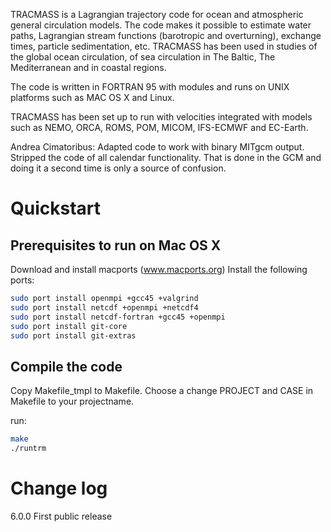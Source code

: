 TRACMASS is a Lagrangian trajectory code for ocean and atmospheric general circulation models. The code makes it possible to estimate water paths, Lagrangian stream functions (barotropic and overturning), exchange times, particle sedimentation, etc. TRACMASS has been used in studies of the global ocean circulation, of sea circulation in The Baltic, The Mediterranean and in coastal regions.

The code is written in FORTRAN 95 with modules and runs on UNIX platforms such as MAC OS X and Linux.

TRACMASS has been set up to run with velocities integrated with models such as NEMO, ORCA, ROMS, POM, MICOM, IFS-ECMWF and EC-Earth.

Andrea Cimatoribus: Adapted code to work with binary MITgcm output. Stripped the code of all calendar functionality. That is done
in the GCM and doing it a second time is only a source of confusion.


Quickstart
==========

Prerequisites to run on Mac OS X
--------------------------------

Download and install macports (www.macports.org)
Install the following ports:

```sh
sudo port install openmpi +gcc45 +valgrind
sudo port install netcdf +openmpi +netcdf4 
sudo port install netcdf-fortran +gcc45 +openmpi
sudo port install git-core 
sudo port install git-extras
```


Compile the code
----------------
Copy Makefile_tmpl to Makefile. Choose a change PROJECT and CASE in Makefile to your projectname.

run:

```bash
make
./runtrm
```


Change log
==========


6.0.0 First public release
